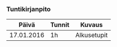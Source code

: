 ### Tuntikirjanpito
Päivä | Tunnit | Kuvaus
--------------- | ----- | ------
17.01.2016 | 1h | Alkusetupit
